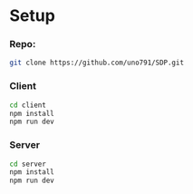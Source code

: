 # Setup

### Repo:
   ```bash
   git clone https://github.com/uno791/SDP.git
   ```
### Client
```bash
cd client
npm install
npm run dev
```

### Server
```bash
cd server
npm install
npm run dev
